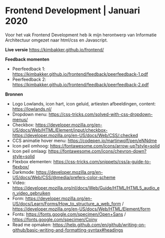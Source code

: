 # Frontend Development | Januari 2020
Voor het vak Frontend Development heb ik mijn herontwerp van Informatie Architectuur omgezet naar html/css en Javascript.

**Live versie**
https://kimbakker.github.io/frontend/

**Feedback momenten**

- Peerfeedback 1: https://kimbakker.github.io/frontend/feedback/peerfeedback-1.pdf
- Peerfeedback 2: https://kimbakker.github.io/frontend/feedback/peerfeedback-2.pdf

**Bronnen**

- Logo Lowlands, icon hart, icon geluid, artiesten afbeeldingen, content:
https://lowlands.nl/
- Dropdown menu:
https://css-tricks.com/solved-with-css-dropdown-menus/
- Checkbox:
https://developer.mozilla.org/en-US/docs/Web/HTML/Element/input/checkbox-
https://developer.mozilla.org/en-US/docs/Web/CSS/:checked
- CCS animatie hover menu:
https://codepen.io/martinwolf/pen/eNNdme
- Icon peil omhoog:
https://fontawesome.com/icons/arrow-up?style=solid
- Icon peil omlaag:
https://fontawesome.com/icons/chevron-down?style=solid
- Flexbox elementen:
https://css-tricks.com/snippets/css/a-guide-to-flexbox/
- Darkmode:
https://developer.mozilla.org/en-US/docs/Web/CSS/@media/prefers-color-scheme
- Video:
https://developer.mozilla.org/nl/docs/Web/Guide/HTML/HTML5_audio_en_video_gebruiken
- Form:
https://developer.mozilla.org/en-US/docs/Learn/Forms/How_to_structure_a_web_form / 
https://developer.mozilla.org/en-US/docs/Web/HTML/Element/form
- Fonts:
https://fonts.google.com/specimen/Open+Sans / https://fonts.google.com/specimen/Coiny
- Read me opmaken:
https://help.github.com/en/github/writing-on-github/basic-writing-and-formatting-syntax#headings





